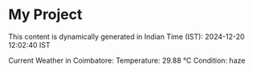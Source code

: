# My Project

This content is dynamically generated in Indian Time (IST): 2024-12-20 12:02:40 IST


Current Weather in Coimbatore:
Temperature: 29.88 °C
Condition: haze
